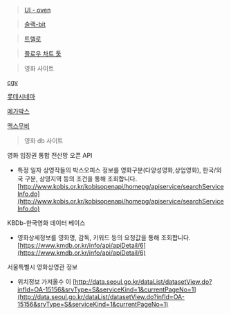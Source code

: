 

> [UI - oven](https://ovenapp.io/)

> [슬랙-bit](https://bit-gjk1474.slack.com/messages/CKL1DED70/)

> [트렐로](https://trello.com/b/UnNt7olx/%ED%94%84%EB%A1%9C%EC%A0%9D%ED%8A%B8)


> [플로우 차트 툴](https://www.draw.io/)

> 영화 사이트

[cgv](http://www.cgv.co.kr/)

[롯데시네마](http://www.lottecinema.co.kr/)

[메가박스](http://www.megabox.co.kr/)

[맥스무비](http://www.maxmovie.com/)



> 영화 db 사이트

영화 입장권 통합 전산망 오픈 API
- 특정 일자 상영작들의 박스오피스 정보를 영화구분(다양성영화,상업영화), 한국/외국 구분, 상영지역 등의 조건을 통해 조회합니다.  
[http://www.kobis.or.kr/kobisopenapi/homepg/apiservice/searchServiceInfo.do](http://www.kobis.or.kr/kobisopenapi/homepg/apiservice/searchServiceInfo.do)

KBDb-한국영화 데이터 베이스

- 영화상세정보를 영화명, 감독, 키워드 등의 요청값을 통해 조회합니다.
[https://www.kmdb.or.kr/info/api/apiDetail/6](https://www.kmdb.or.kr/info/api/apiDetail/6)

서울특별시 영화상영관 정보
- 위치정보 가져올수 이
[http://data.seoul.go.kr/dataList/datasetView.do?infId=OA-15156&srvType=S&serviceKind=1&currentPageNo=1](http://data.seoul.go.kr/dataList/datasetView.do?infId=OA-15156&srvType=S&serviceKind=1&currentPageNo=1)

<!--stackedit_data:
eyJoaXN0b3J5IjpbNDk4Mjg1NDI0LC0zMzkyNjE1MTZdfQ==
-->